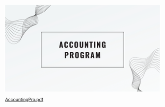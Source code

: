 

![acc](ac.jpg)


[AccountingPro.pdf](https://github.com/user-attachments/files/18213878/AccountingPro.pdf)
